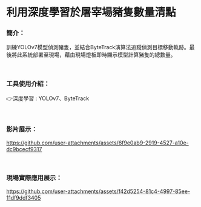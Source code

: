 # 利用深度學習於屠宰場豬隻數量清點



### 簡介：
訓練YOLOv7模型偵測豬隻，並結合ByteTrack演算法追蹤偵測目標移動軌跡。最後將此系統部署至現場，藉由現場燈板即時顯示模型計算豬隻的總數量。

<br>

### 工具使用介紹：

:point_right:深度學習 : YOLOv7、ByteTrack

<br>

### 影片展示：

https://github.com/user-attachments/assets/6f9e0ab9-2919-4527-a10e-dc9bcecf9317


<br>

### 現場實際應用展示：

https://github.com/user-attachments/assets/f42d5254-81c4-4997-85ee-11df9ddf3405

